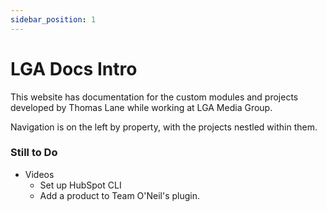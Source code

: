 ```yaml
---
sidebar_position: 1
---
```


# LGA Docs Intro

This website has documentation for the custom modules and projects developed by Thomas Lane while working at LGA Media
Group. 

Navigation is on the left by property, with the projects nestled within them.


### Still to Do

- Videos
  - Set up HubSpot CLI
  - Add a product to Team O'Neil's plugin.